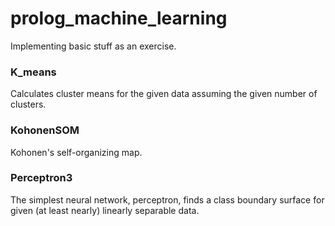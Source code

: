# prolog_machine_learning
Implementing basic stuff as an exercise.

### K_means
Calculates cluster means for the given data assuming the given number of clusters.

### KohonenSOM
Kohonen's self-organizing map.

### Perceptron3
The simplest neural network, perceptron, finds a class boundary surface for given (at least nearly) linearly separable data.